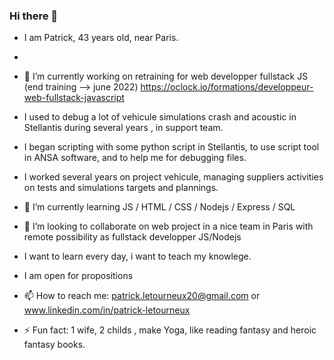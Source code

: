 ### Hi there 👋

<!--
**patrickletourneux/patrickletourneux** is a ✨ _special_ ✨ repository because its `README.md` (this file) appears on your GitHub profile.
- 🤔 I’m looking for help with ...
- 💬 Ask me about ...
- 😄 Pronouns: ...
Here are some ideas to get you started:
-->
- I am Patrick, 43 years old, near Paris.
- 
- 🔭 I’m currently working on retraining for web developper fullstack JS  (end training --> june 2022)
      https://oclock.io/formations/developpeur-web-fullstack-javascript
      
- I used to debug a lot of vehicule simulations crash and acoustic in Stellantis during several years , in support team.
- I began scripting with some python script in Stellantis, to use script tool in ANSA software, and to help me for debugging files.
- I worked several years on project vehicule, managing suppliers activities on tests and simulations targets and plannings.


- 🌱 I’m currently learning JS / HTML / CSS / Nodejs / Express / SQL
- 👯 I’m looking to collaborate on web project in a nice team in Paris with remote possibility as fullstack developper JS/Nodejs
- I want to learn every day, i want to teach my knowlege.

-  I am open for propositions 
      
- 📫 How to reach me: patrick.letourneux20@gmail.com  or www.linkedin.com/in/patrick-letourneux

- ⚡ Fun fact: 1 wife, 2 childs , make Yoga, like reading fantasy and heroic fantasy books.

